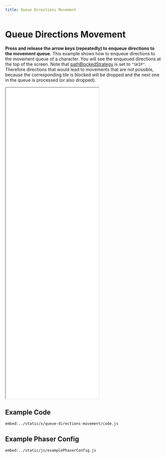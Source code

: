 ```yaml
---
title: Queue Directions Movement
---
```


# Queue Directions Movement

**Press and release the arrow keys (repeatedly) to enqueue directions to the movement queue.** This example shows how to enqueue directions to the movement queue of a character.
You will see the enqueued directions at the top of the screen. Note that [pathBlockedStrategy][pathBlockedStrategy] is set to `"SKIP"`. Therefore directions that would lead to movements that are not possible, because the corresponding tile is blocked will be dropped and the next one in the queue is processed (or also dropped).

<iframe style="height: 1000px" scrolling="no" src="../../x/queue-directions-movement"></iframe>

## Example Code

`embed:../static/x/queue-directions-movement/code.js`

## Example Phaser Config

`embed:../static/js/examplePhaserConfig.js`

[pathBlockedStrategy]: ../../api/interfaces/QueueMovementConfig.html#pathBlockedStrategy
